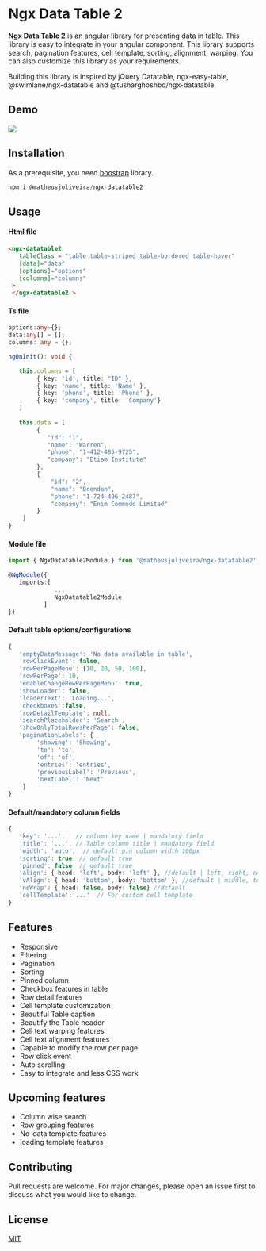# Ngx Data Table 2

**Ngx Data Table 2** is an angular library for presenting data in table. This library is easy to integrate in your angular component. This library supports search, pagination features, cell template, sorting, alignment, warping. You can also customize this library as your requirements.

Building this library is inspired by jQuery Datatable, ngx-easy-table, @swimlane/ngx-datatable and @tusharghoshbd/ngx-datatable.


## Demo
![](https://media2.giphy.com/media/U6eXMuh4OSAiuSsmiF/200.gif)


## Installation

As a prerequisite, you need [boostrap](https://getbootstrap.com/) library.

```ts
npm i @matheusjoliveira/ngx-datatable2
```



## Usage

#### Html file
```html
<ngx-datatable2
   tableClass = "table table-striped table-bordered table-hover"
   [data]="data"
   [options]="options" 
   [columns]="columns"
 >
 </ngx-datatable2 >
```

#### Ts file
```ts
options:any={};
data:any[] = [];
columns: any = {};

ngOnInit(): void {

   this.columns = [
        { key: 'id', title: "ID" },
        { key: 'name', title: 'Name' },
        { key: 'phone', title: 'Phone' },
        { key: 'company', title: 'Company'}
   ]
  
   this.data = [
        {
           "id": "1",
           "name": "Warren",
           "phone": "1-412-485-9725",
           "company": "Etiam Institute"
        },
        {
            "id": "2",
            "name": "Brendan",
            "phone": "1-724-406-2487",
            "company": "Enim Commodo Limited"
        }
    ]
}
```

#### Module file
```ts
import { NgxDatatable2Module } from '@matheusjoliveira/ngx-datatable2';

@NgModule({
   imports:[ 
             ... 
             NgxDatatable2Module
          ]
})
```


#### Default table options/configurations
```ts
{
   'emptyDataMessage': 'No data available in table',
   'rowClickEvent': false,
   'rowPerPageMenu': [10, 20, 50, 100],
   'rowPerPage': 10,
   'enableChangeRowPerPageMenu': true,
   'showLoader': false,
   'loaderText': 'Loading...',
   'checkboxes':false,
   'rowDetailTemplate': null,
   'searchPlaceholder': 'Search',
   'showOnlyTotalRowsPerPage': false,
   'paginationLabels': {
        'showing': 'Showing',
        'to': 'to',
        'of': 'of',
        'entries': 'entries',
        'previousLabel': 'Previous',
        'nextLabel': 'Next'
    }
}
```
#### Default/mandatory column fields
```ts
{
   'key': '...',   // column key name | mandatory field 
   'title': '...', // Table column title | mandatory field
   'width': 'auto',  // default pin column width 100px 
   'sorting': true  // default true
   'pinned': false  // default true
   'align': { head: 'left', body: 'left' }, //default | left, right, center  
   'vAlign': { head: 'bottom', body: 'bottom' }, //default | middle, top, bottom
   'noWrap': { head: false, body: false} //default
   'cellTemplate':'...'  // For custom cell template
}
```

## Features
* Responsive
* Filtering
* Pagination
* Sorting
* Pinned column
* Checkbox features in table
* Row detail features
* Cell template customization
* Beautiful Table caption
* Beautify the Table header
* Cell text warping features
* Cell text alignment features
* Capable to modify the row per page
* Row click event
* Auto scrolling
* Easy to integrate and less CSS work


## Upcoming features
* Column wise search
* Row grouping features
* No-data template features
* loading template features


## Contributing
Pull requests are welcome. For major changes, please open an issue first to discuss what you would like to change.


## License
[MIT](https://choosealicense.com/licenses/mit/)
